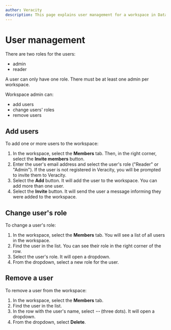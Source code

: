 ```yaml
---
author: Veracity
description: This page explains user management for a workspace in Data Workbench.
---
```

# User management

There are two roles for the users:
* admin
* reader

A user can only have one role. There must be at least one admin per workspace.

Workspace admin can:
* add users
* change users' roles
* remove users

## Add users
To add one or more users to the workspace:
1. In the workspace, select the **Members** tab. Then, in the right corner, select the **Invite members** button.
2. Enter the user's email address and select the user's role ("Reader" or "Admin").
If the user is not registered in Veracity, you will be prompted to invite them to Veracity.
3. Select the **Add** button. It will add the user to the workspace. You can add more than one user.
4. Select the **Invite** button. It will send the user a message informing they were added to the workspace.


## Change user's role
To change a user's role:
1. In the workspace, select the **Members** tab. You will see a list of all users in the workspace.
2. Find the user in the list. You can see their role in the right corner of the row. 
3. Select the user's role. It will open a dropdown. 
4. From the dropdown, select a new role for the user.

## Remove a user
To remove a user from the workspace:
1. In the workspace, select the **Members** tab.
2. Find the user in the list.
3. In the row with the user's name, select ***⋯*** (three dots). It will open a dropdown.
4. From the dropdown, select **Delete**.

